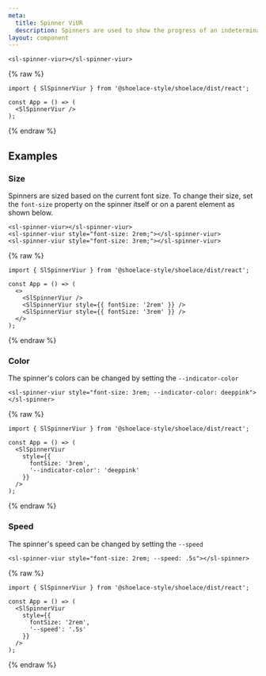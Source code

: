 ```yaml
---
meta:
  title: Spinner ViUR
  description: Spinners are used to show the progress of an indeterminate operation.
layout: component
---
```


```html:preview
<sl-spinner-viur></sl-spinner-viur>
```
{% raw %}
```jsx:react
import { SlSpinnerViur } from '@shoelace-style/shoelace/dist/react';

const App = () => (
  <SlSpinnerViur />
);
```
{% endraw %}
## Examples

### Size

Spinners are sized based on the current font size. To change their size, set the `font-size` property on the spinner itself or on a parent element as shown below.

```html:preview
<sl-spinner-viur></sl-spinner-viur>
<sl-spinner-viur style="font-size: 2rem;"></sl-spinner-viur>
<sl-spinner-viur style="font-size: 3rem;"></sl-spinner-viur>
```
{% raw %}
```jsx:react
import { SlSpinnerViur } from '@shoelace-style/shoelace/dist/react';

const App = () => (
  <>
    <SlSpinnerViur />
    <SlSpinnerViur style={{ fontSize: '2rem' }} />
    <SlSpinnerViur style={{ fontSize: '3rem' }} />
  </>
);
```
{% endraw %}
### Color

The spinner's colors can be changed by setting the `--indicator-color`

```html:preview
<sl-spinner-viur style="font-size: 3rem; --indicator-color: deeppink"></sl-spinner>
```
{% raw %}
```jsx:react
import { SlSpinnerViur } from '@shoelace-style/shoelace/dist/react';

const App = () => (
  <SlSpinnerViur 
    style={{
      fontSize: '3rem',
      '--indicator-color': 'deeppink'
    }} 
  />
);
```
{% endraw %}
### Speed

The spinner's speed can be changed by setting the `--speed`

```html:preview
<sl-spinner-viur style="font-size: 2rem; --speed: .5s"></sl-spinner>
```
{% raw %}
```jsx:react
import { SlSpinnerViur } from '@shoelace-style/shoelace/dist/react';

const App = () => (
  <SlSpinnerViur
    style={{
      fontSize: '2rem',
      '--speed': '.5s'
    }} 
  />
);
```
{% endraw %}
